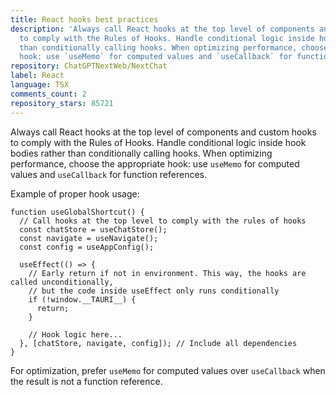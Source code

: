 ```yaml
---
title: React hooks best practices
description: 'Always call React hooks at the top level of components and custom hooks
  to comply with the Rules of Hooks. Handle conditional logic inside hook bodies rather
  than conditionally calling hooks. When optimizing performance, choose the appropriate
  hook: use `useMemo` for computed values and `useCallback` for function references.'
repository: ChatGPTNextWeb/NextChat
label: React
language: TSX
comments_count: 2
repository_stars: 85721
---
```


Always call React hooks at the top level of components and custom hooks to comply with the Rules of Hooks. Handle conditional logic inside hook bodies rather than conditionally calling hooks. When optimizing performance, choose the appropriate hook: use `useMemo` for computed values and `useCallback` for function references.

Example of proper hook usage:
```tsx
function useGlobalShortcut() {
  // Call hooks at the top level to comply with the rules of hooks
  const chatStore = useChatStore();
  const navigate = useNavigate();
  const config = useAppConfig();

  useEffect(() => {
    // Early return if not in environment. This way, the hooks are called unconditionally,
    // but the code inside useEffect only runs conditionally
    if (!window.__TAURI__) {
      return;
    }
    
    // Hook logic here...
  }, [chatStore, navigate, config]); // Include all dependencies
}
```

For optimization, prefer `useMemo` for computed values over `useCallback` when the result is not a function reference.